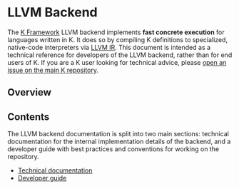 # LLVM Backend

The [K Framework](https://github.com/runtimeverification/k) LLVM backend
implements **fast concrete execution** for languages written in K. It does so by
compiling K definitions to specialized, native-code interpreters via [LLVM
IR](https://llvm.org/docs/LangRef.html). This document is intended as a
technical reference for developers of the LLVM backend, rather than for end
users of K. If you are a K user looking for technical advice, please [open an
issue on the main K
repository](https://github.com/runtimeverification/k/issues).

## Overview

## Contents

The LLVM backend documentation is split into two main sections: technical
documentation for the internal implementation details of the backend, and a
developer guide with best practices and conventions for working on the
repository.

* [Technical documentation](technical-documentation.md)
* [Developer guide](developer-guide.md)
